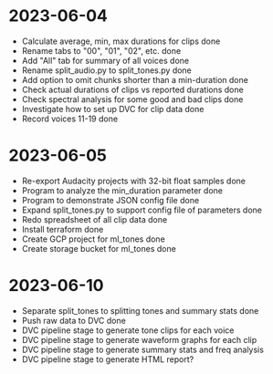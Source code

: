 
# 2023-06-04

* Calculate average, min, max durations for clips                    done
* Rename tabs to "00", "01", "02", etc.                              done
* Add "All" tab for summary of all voices                            done
* Rename split_audio.py to split_tones.py                            done
* Add option to omit chunks shorter than a min-duration              done
* Check actual durations of clips vs reported durations              done
* Check spectral analysis for some good and bad clips                done
* Investigate how to set up DVC for clip data                        done
* Record voices 11-19                                                done

# 2023-06-05

* Re-export Audacity projects with 32-bit float samples              done
* Program to analyze the min_duration parameter                      done
* Program to demonstrate JSON config file                            done
* Expand split_tones.py to support config file of parameters         done
* Redo spreadsheet of all clip data                                  done
* Install terraform                                                  done
* Create GCP project for ml_tones                                    done
* Create storage bucket for ml_tones                                 done

# 2023-06-10

* Separate split_tones to splitting tones and summary stats          done
* Push raw data to DVC                                               done
* DVC pipeline stage to generate tone clips for each voice
* DVC pipeline stage to generate waveform graphs for each clip
* DVC pipeline stage to generate summary stats and freq analysis
* DVC pipeline stage to generate HTML report?
